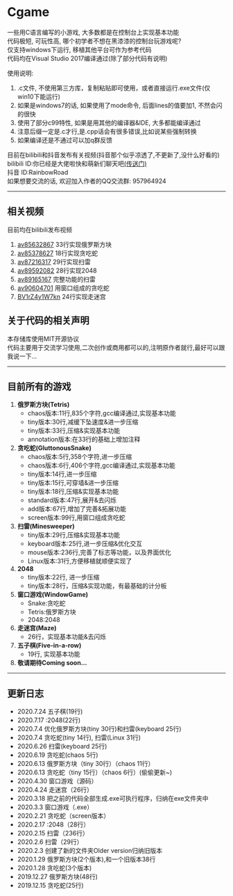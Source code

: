 # Cgame
一些用C语言编写的小游戏, 大多数都是在控制台上实现基本功能  
代码极短, 可玩性高, 哪个初学者不想在黑漆漆的控制台玩游戏呢?  
仅支持windows下运行, 移植其他平台可作为参考代码   
代码均在Visual Studio 2017编译通过(除了部分代码有说明)  

使用说明:
1. .c文件, 不使用第三方库，复制粘贴即可使用，或者直接运行.exe文件(仅win10下能运行)
2. 如果是windows7的话, 如果使用了mode命令, 后面lines的值要加1, 不然会闪的很快
3. 使用了部分c99特性, 如果是用其他的编译器&IDE, 大多都能编译通过
4. 注意后缀一定是.c才行,是.cpp话会有很多错误,比如说某些强制转换
5. 如果编译还是不通过可以加q群反馈

目前在bilibili和抖音发布有关视频(抖音那个似乎凉透了,不更新了,没什么好看的)  
bilibili ID:你已经是大佬啦快和萌新们聊天吧[(传送门)](https://space.bilibili.com/345058248)  
抖音 ID:RainbowRoad  
如果想要交流的话, 欢迎加入作者的QQ交流群: 957964924
* * *
## 相关视频
目前均在bilibili发布视频  
1. [av85632867](https://www.bilibili.com/video/av85632867/) 33行实现俄罗斯方块
2. [av85378627](https://www.bilibili.com/video/av85378627/) 18行实现贪吃蛇
3. [av87216317](https://www.bilibili.com/video/av87216317/) 29行实现扫雷
4. [av89592082](https://www.bilibili.com/video/av89592082/) 28行实现2048
5. [av89165167](https://www.bilibili.com/video/av89165167/) 完整功能的扫雷
6. [av90604701](https://www.bilibili.com/video/av90604701/) 用窗口组成的贪吃蛇
7. [BV1rZ4y1W7kn](https://www.bilibili.com/video/BV1rZ4y1W7kn) 24行实现走迷宫
## 关于代码的相关声明
本存储库使用MIT开源协议  
代码主要用于交流学习使用,二次创作或商用都可以的,注明原作者就行,最好可以跟我说一下...  
* * *
## 目前所有的游戏
1. **俄罗斯方块(Tetris)**
    * chaos版本:11行,835个字符,gcc编译通过,实现基本功能
    * tiny版本:30行,减缓下坠速度&进一步压缩
    * tiny版本:33行,压缩&实现基本功能
    * annotation版本:在33行的基础上增加注释  
2. **贪吃蛇(GluttonousSnake)**
    * chaos版本:5行,358个字符,进一步压缩
    * chaos版本:6行,406个字符,gcc编译通过,实现基本功能  
    * tiny版本:14行,进一步压缩
    * tiny版本:15行,可穿墙&进一步压缩
    * tiny版本:18行,压缩&实现基本功能
    * standard版本:47行,展开&去闪烁
    * add版本:67行,增加了完善&拓展功能
    * screen版本:99行,用窗口组成贪吃蛇
3. **扫雷(Minesweeper)**
    * tiny版本:29行,压缩&实现基本功能
    * keyboard版本:25行,进一步压缩&优化交互
    * mouse版本:236行,完善了标志等功能，以及界面优化
    * Linux版本:31行,方便移植就顺便实现了
4. **2048**
    * tiny版本:22行, 进一步压缩
    * tiny版本:28行，压缩&实现功能，有最基础的计分板
5. **窗口游戏(WindowGame)**
    * Snake:贪吃蛇
    * Tetris:俄罗斯方块
    * 2048:2048
6. **走迷宫(Maze)**
    * 26行，实现基本功能&去闪烁
7. **五子棋(Five-in-a-row)**
    * 19行, 实现基本功能
8. **敬请期待Coming soon...**
* * *
## 更新日志
* 2020.7.24 五子棋(19行)
* 2020.7.17 :2048(22行)
* 2020.7.4 优化俄罗斯方块(tiny 30行)和扫雷(keyboard 25行)
* 2020.7.4 贪吃蛇(tiny 14行), 扫雷(Linux 31行)
* 2020.6.26 扫雷(keyboard 25行)
* 2020.6.19 贪吃蛇(chaos 5行)
* 2020.6.13 俄罗斯方块（tiny 30行）（chaos 11行）
* 2020.6.13 贪吃蛇（tiny 15行）（chaos 6行）(偷偷更新~)
* 2020.4.30 窗口游戏（源码）
* 2020.4.24 走迷宫（26行）
* 2020.3.18 把之前的代码全部生成.exe可执行程序，归纳在exe文件夹中
* 2020.3.3 窗口游戏（.exe）
* 2020.2.21 贪吃蛇（screen版本）
* 2020.2.17 :2048（28行）
* 2020.2.15 扫雷（236行）
* 2020.2.6 扫雷（29行）
* 2020.2.3 创建了新的文件夹Older version归纳旧版本
* 2020.1.29 俄罗斯方块(2个版本),和一个旧版本38行
* 2020.1.28 贪吃蛇(3个版本)
* 2019.12.27 俄罗斯方块(48行)
* 2019.12.15 贪吃蛇(25行)
